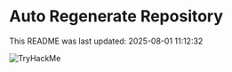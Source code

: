 # Auto Regenerate Repository

This README was last updated: 2025-08-01 11:12:32

 ![TryHackMe](https://tryhackme.com/badge/533634)